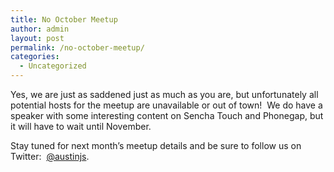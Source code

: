 ```yaml
---
title: No October Meetup
author: admin
layout: post
permalink: /no-october-meetup/
categories:
  - Uncategorized
---
```

Yes, we are just as saddened just as much as you are, but unfortunately all potential hosts for the meetup are unavailable or out of town!  We do have a speaker with some interesting content on Sencha Touch and Phonegap, but it will have to wait until November.

Stay tuned for next month&#8217;s meetup details and be sure to follow us on Twitter:  [@austinjs][1].

 [1]: http://twitter.com/austinjs